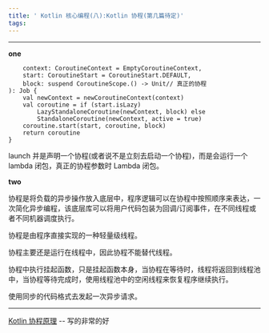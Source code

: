 ```yaml
---
title: ' Kotlin 核心编程(八):Kotlin 协程(第几篇待定)'
tags:
---
```




---


**one**

```blic fun CoroutineScope.launch(
    context: CoroutineContext = EmptyCoroutineContext,
    start: CoroutineStart = CoroutineStart.DEFAULT,
    block: suspend CoroutineScope.() -> Unit// 真正的协程
): Job {
    val newContext = newCoroutineContext(context)
    val coroutine = if (start.isLazy)
        LazyStandaloneCoroutine(newContext, block) else
        StandaloneCoroutine(newContext, active = true)
    coroutine.start(start, coroutine, block)
    return coroutine
}
```
launch 并是声明一个协程(或者说不是立刻去启动一个协程)，而是会运行一个 lambda 闭包，真正的协程参数时 Lambda 闭包。


**two**

协程是将负载的异步操作放入底层中，程序逻辑可以在协程中按照顺序来表达，一次简化异步编程，该底层库可以将用户代码包装为回调/订阅事件，在不同线程或者不同机器调度执行。



协程是由程序直接实现的一种轻量级线程。

协程主要还是运行在线程中，因此协程不能替代线程。

协程中执行挂起函数，只是挂起函数本身，当协程在等待时，线程将返回到线程池中，当协程等待完成时，使用线程池中的空闲线程来恢复程序继续执行。



使用同步的代码格式去发起一次异步请求。



----

[Kotlin 协程原理](https://blog.csdn.net/suyimin2010/article/details/91125803)  -- 写的非常的好